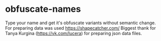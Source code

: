 # obfuscate-names
Type your name and get it's obfuscate variants without semantic change.
For preparing data was used https://shapecatcher.com/
Biggest thank for Tanya Kurgina (https://vk.com/lucera) for preparing json data files. 

